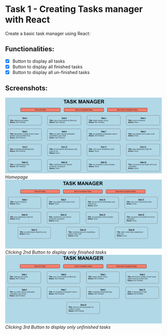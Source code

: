 # Task 1 - Creating Tasks manager with React

Create a basic task manager using React:

## Functionalities:

- [x] Button to display all tasks
- [x] Button to display all finished tasks
- [x] Button to display all un-finished tasks

## Screenshots:

!['homepage'](11.png)
_Homepage_
!['completed'](12.png)
_Clicking 2nd Button to display only finished tasks_
!['unfinised'](13.png)
_Clicking 3rd Button to display only unfinished tasks_
